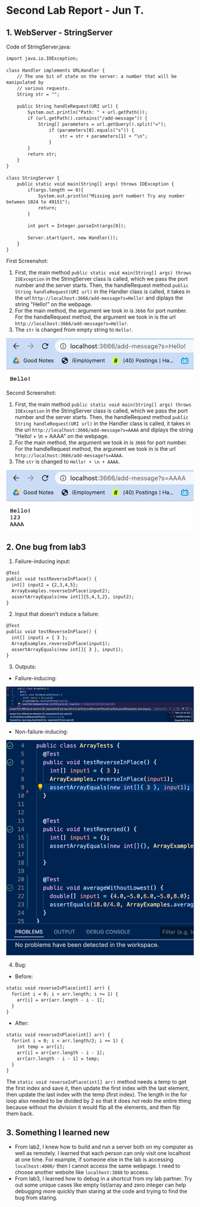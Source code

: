 # Second Lab Report - Jun T.
## 1. WebServer - StringServer
Code of StringServer.java:
```
import java.io.IOException;

class Handler implements URLHandler {
    // The one bit of state on the server: a number that will be manipulated by
    // various requests.
    String str = "";

    public String handleRequest(URI url) {
        System.out.println("Path: " + url.getPath());
        if (url.getPath().contains("/add-message")) {
            String[] parameters = url.getQuery().split("=");
                if (parameters[0].equals("s")) {
                    str = str + parameters[1] + "\n";
                }
        }
        return str;
    }
}

class StringServer {
    public static void main(String[] args) throws IOException {
        if(args.length == 0){
            System.out.println("Missing port number! Try any number between 1024 to 49151");
            return;
        }

        int port = Integer.parseInt(args[0]);

        Server.start(port, new Handler());
    }
}
```

First Screenshot:
1. First, the main method `public static void main(String[] args) throws IOException` in the StringServer class is called, which we pass the port number and the server starts. Then, the handleRequest method `public String handleRequest(URI url)` in the Handler class is called, it takes in the url `http://localhost:3666/add-message?s=Hello!` and diplays the string "Hello!" on the webpage. 
2. For the main method, the argument we took in is `3666` for port number. For the handleRequest method, the argument we took in is the url `http://localhost:3666/add-message?s=Hello!`.
3. The `str` is changed from empty string to `Hello!`.

![Image](FirstScreenshot.png)

Second Screenshot:
1. First, the main method `public static void main(String[] args) throws IOException` in the StringServer class is called, which we pass the port number and the server starts. Then, the handleRequest method `public String handleRequest(URI url)` in the Handler class is called, it takes in the url `http://localhost:3666/add-message?s=AAAA` and diplays the string "Hello! + \n + AAAA" on the webpage. 
2. For the main method, the argument we took in is `3666` for port number. For the handleRequest method, the argument we took in is the url `http://localhost:3666/add-message?s=AAAA`.
3. The `str` is changed to `Hello! + \n + AAAA`.

![Image](SecondScreenshot.png)

## 2. One bug from lab3
1. Failure-inducing input:
```
@Test 
public void testReverseInPlace() {
  int[] input2 = {2,3,4,5};
  ArrayExamples.reverseInPlace(input2);
  assertArrayEquals(new int[]{5,4,3,2}, input2);
}
```

2. Input that doesn't induce a failure:
```
@Test 
public void testReverseInPlace() {
  int[] input1 = { 3 };
  ArrayExamples.reverseInPlace(input1);
  assertArrayEquals(new int[]{ 3 }, input1);
}
```

3. Outputs:
  * Failure-inducing:
  
  ![Image](FailureInput.png)
  
  * Non-failure-inducing:
  
  ![Image](Nonfailure.png)
  
4. Bug:
  * Before:
```
static void reverseInPlace(int[] arr) {
  for(int i = 0; i < arr.length; i += 1) {
    arr[i] = arr[arr.length - i - 1];
  }
}
```
  * After:
```
static void reverseInPlace(int[] arr) {
  for(int i = 0; i < arr.length/2; i += 1) {
    int temp = arr[i];
    arr[i] = arr[arr.length - i - 1];
    arr[arr.length - i - 1] = temp;
  }
}
```
The `static void reverseInPlace(int[] arr)` method needs a temp to get the first index and save it, then update the first index with the last element, then update the last index with the temp (first index). The length in the for loop also needed to be divided by 2 so that it does not redo the entire thing because without the division it would flip all the elements, and then flip them back. 

## 3. Something I learned new
* From lab2, I knew how to build and run a server both on my computer as well as remotely. I learned that each person can only visit one localhost at one time. For example, if someone else in the lab is accessing `localhost:4000/` then I cannot access the same webpage. I need to choose another website like `localhost:3888` to access.
* From lab3, I learned how to debug in a shortcut from my lab partner. Try out some unique cases like empty list/array and zero integer can help debugging more quickly than staring at the code and trying to find the bug from staring.
